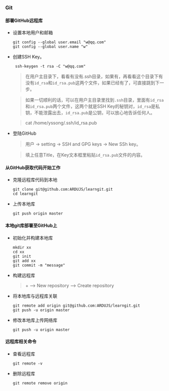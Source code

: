### Git

#### 部署GitHub远程库

- 设置本地用户和邮箱

  ```
  git config --global user.email "w@qq.com"
  git config --global user.name "w"
  ```

- 创建SSH Key。

  ```
   ssh-keygen -t rsa -C "w@qq.com"
  ```

  > 在用户主目录下，看看有没有.ssh目录，如果有，再看看这个目录下有没有`id_rsa`和`id_rsa.pub`这两个文件，如果已经有了，可直接跳到下一步。

  > 如果一切顺利的话，可以在用户主目录里找到`.ssh`目录，里面有`id_rsa`和`id_rsa.pub`两个文件，这两个就是SSH Key的秘钥对，`id_rsa`是私钥，不能泄露出去，`id_rsa.pub`是公钥，可以放心地告诉任何人。

  > cat /home/yssong/.ssh/id_rsa.pub

- 登陆GitHub

  > 用户 -> setting -> SSH and GPG keys -> New SSh key。

  > 填上任意Title，在Key文本框里粘贴`id_rsa.pub`文件的内容。


#### 从GitHub获取代码开始工作

- 克隆远程库代码到本地

  ```
  git clone git@github.com:ARDUJS/learngit.git
  cd learngit
  ```

- 上传本地库

  ```
  git push origin master
  ```

  

#### 本地git库部署至GitHub上

- 初始化并构建本地库

  ```
  mkdir xx
  cd xx
  git init
  git add xx
  git commit -m "message"
  ```

- 构建远程库

  > \+ --> New repository -->  Create repository 

- 将本地库与远程库关联

  ```
  git remote add origin git@github.com:ARDUJS/learngit.git
  git push -u origin master
  ```

- 修改本地库上传网络库

  ```
  git push -u origin master
  ```
  

#### 远程库相关命令

- 查看远程库

  ```
  git remote -v
  ```

- 删除远程库

  ```
  git remote remove origin
  ```

  

